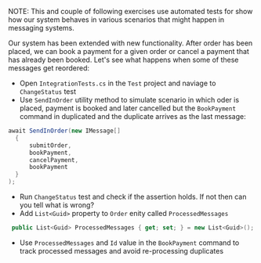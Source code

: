 NOTE: This and couple of following exercises use automated tests for show how our system behaves in various scenarios that might happen in messaging systems.

Our system has been extended with new functionality. After order has been placed, we can book a payment for a given order or cancel a payment that has already been booked. Let's see what happens when some of these messages get reordered:

* Open `IntegrationTests.cs` in the `Test` project and naviage to `ChangeStatus` test
* Use `SendInOrder` utility method to simulate scenario in which oder is placed, payment is booked and later cancelled but the `BookPayment` command in duplicated and the duplicate arrives as the last message:
```csharp
await SendInOrder(new IMessage[]
  {
      submitOrder,
      bookPayment,
      cancelPayment,
      bookPayment
  }
);
``` 
* Run `ChangeStatus` test and check if the assertion holds. If not then can you tell what is wrong?
* Add `List<Guid>` property to `Order` enity called `ProcessedMessages`
```csharp
 public List<Guid> ProcessedMessages { get; set; } = new List<Guid>();
```
* Use `ProcessedMessages` and `Id` value in the `BookPayment` command to track processed messages and avoid re-processing duplicates

